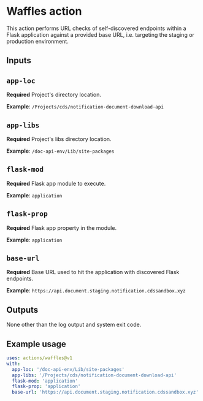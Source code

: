 # Waffles action

This action performs URL checks of self-discovered endpoints within a Flask
application against a provided base URL, i.e. targeting the staging or
production environment.

## Inputs

## `app-loc`

**Required** Project's directory location.

**Example**: `/Projects/cds/notification-document-download-api`

## `app-libs`

**Required** Project's libs directory location.

**Example**: `/doc-api-env/Lib/site-packages`

## `flask-mod`

**Required** Flask app module to execute.

**Example**: `application`

## `flask-prop`

**Required** Flask app property in the module.

**Example**: `application`

## `base-url`

**Required** Base URL used to hit the application with discovered Flask endpoints.

**Example**: `https://api.document.staging.notification.cdssandbox.xyz`

## Outputs

None other than the log output and system exit code.

## Example usage

```yaml
uses: actions/waffles@v1
with:
  app-loc: '/doc-api-env/Lib/site-packages'
  app-libs: '/Projects/cds/notification-document-download-api'
  flask-mod: 'application'
  flask-prop: 'application'
  base-url: 'https://api.document.staging.notification.cdssandbox.xyz'
```
